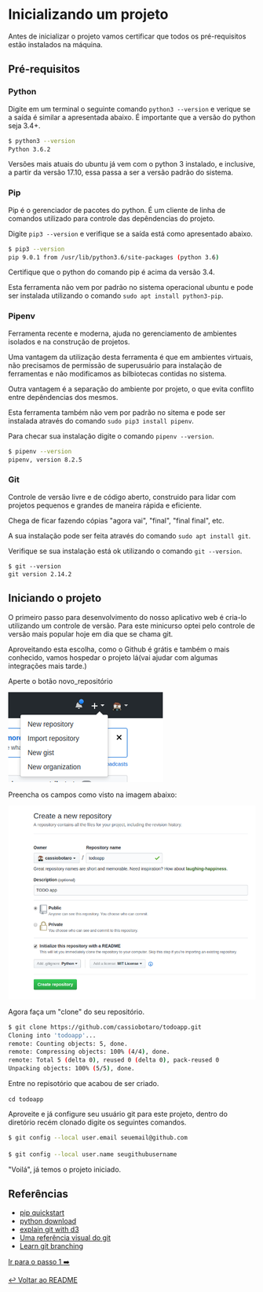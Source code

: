 # Inicializando um projeto

Antes de inicializar o projeto vamos certificar que todos os pré-requisitos estão instalados na máquina.

## Pré-requisitos

### Python

Digite em um terminal o seguinte comando `python3 --version` e verique se a saída é similar a apresentada abaixo.
É importante que a versão do python seja 3.4+.

```bash
$ python3 --version
Python 3.6.2
```

Versões mais atuais do ubuntu já vem com o python 3 instalado, e inclusive, a partir da versão 17.10, essa passa a ser a versão padrão do sistema.

### Pip

Pip é o gerenciador de pacotes do python. É um cliente de linha de comandos utilizado para controle das depêndencias do projeto.

Digite `pip3 --version` e verifique se a saída está como apresentado abaixo.

```bash
$ pip3 --version
pip 9.0.1 from /usr/lib/python3.6/site-packages (python 3.6)
```
Certifique que o python do comando pip é acima da versão 3.4.

Esta ferramenta não vem por padrão no sistema operacional ubuntu e pode ser instalada utilizando o comando `sudo apt install python3-pip`.

### Pipenv

Ferramenta recente e moderna, ajuda no gerenciamento de ambientes isolados e na construção de projetos.

Uma vantagem da utilização desta ferramenta é que em ambientes virtuais, não precisamos de permissão de superusuário para instalação de ferramentas e não modificamos as bilbiotecas contidas no sistema.

Outra vantagem é a separação do ambiente por projeto, o que evita conflito entre depêndencias dos mesmos.

Esta ferramenta também não vem por padrão no sitema e pode ser instalada através do comando `sudo pip3 install pipenv`.

Para checar sua instalação digite o comando `pipenv --version`.

```bash
$ pipenv --version
pipenv, version 8.2.5
```

### Git

Controle de versão livre e de código aberto, construido para lidar com projetos pequenos e grandes de maneira rápida e eficiente.

Chega de ficar fazendo cópias "agora vai", "final", "final final", etc.

A sua instalação pode ser feita através do comando `sudo apt install git`.

Verifique se sua instalação está ok utilizando o comando `git --version`.

```
$ git --version
git version 2.14.2
```

## Iniciando o projeto

O primeiro passo para desenvolvimento do nosso aplicativo web é cria-lo utilizando um controle de versão. Para este minicurso optei pelo controle de versão mais popular hoje em dia que se chama git.

Aproveitando esta escolha, como o Github é grátis e também o mais conhecido, vamos hospedar o projeto lá(vai ajudar com algumas integrações mais tarde.)

Aperte o botão novo_repositório

![novo repositório](novo_repositorio.png " Novo repositório")

Preencha os campos como visto na imagem abaixo:

![novo repositório](novorepo.png "Novo repositório")

Agora faça um "clone" do seu repositório.

```bash
$ git clone https://github.com/cassiobotaro/todoapp.git
Cloning into 'todoapp'...
remote: Counting objects: 5, done.
remote: Compressing objects: 100% (4/4), done.
remote: Total 5 (delta 0), reused 0 (delta 0), pack-reused 0
Unpacking objects: 100% (5/5), done.

```
Entre no repisotório que acabou de ser criado.

`cd todoapp`

Aproveite e já configure seu usuário git para este projeto, dentro do diretório recém clonado digite os seguintes comandos.

```bash
$ git config --local user.email seuemail@github.com

$ git config --local user.name seugithubusername
```

"Voilá", já temos o projeto iniciado.

## Referências

- [pip quickstart](https://pip.pypa.io/en/stable/quickstart/)
- [python download](http://python.org/download)
- [explain git with d3](http://onlywei.github.io/explain-git-with-d3/#)
- [Uma referência visual do git](http://marklodato.github.io/visual-git-guide/index-pt.html)
- [Learn git branching](https://learngitbranching.js.org/)

[Ir para o passo 1 :arrow_right:](passo01.md)

[:leftwards_arrow_with_hook: Voltar ao README ](README.md)
